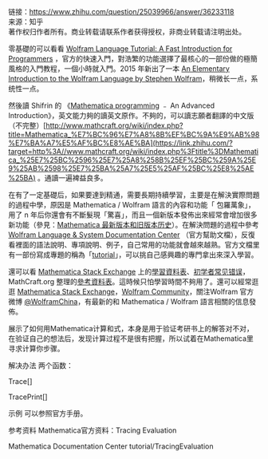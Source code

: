 

链接：https://www.zhihu.com/question/25039966/answer/36233118  
来源：知乎  
著作权归作者所有。商业转载请联系作者获得授权，非商业转载请注明出处。  
  

零基礎的可以看看 [Wolfram Language Tutorial: A Fast Introduction for Programmers](https://link.zhihu.com/?target=http%3A//www.wolfram.com/language/fast-introduction-for-programmers/) ，官方的快速入門，對浩繁的功能選擇了最核心的一部份做的極簡風格的入門教程，一個小時就入門。2015 年新出了一本 [An Elementary Introduction to the Wolfram Language by Stephen Wolfram](https://link.zhihu.com/?target=http%3A//www.wolfram.com/language/elementary-introduction/)，稍微长一点，系统性一点。

然後讀 Shifrin 的 《[Mathematica programming](https://link.zhihu.com/?target=http%3A//www.mathprogramming-intro.org/) ﹣ An Advanced Introduction》，英文能力夠的讀英文原作。不夠的，可以讀志願者翻譯的中文版（不完整）[http://www.mathcraft.org/wiki/index.php?title=Mathematica_%E7%BC%96%E7%A8%8B%EF%BC%9A%E9%AB%98%E7%BA%A7%E5%AF%BC%E8%AE%BA](https://link.zhihu.com/?target=http%3A//www.mathcraft.org/wiki/index.php%3Ftitle%3DMathematica_%25E7%25BC%2596%25E7%25A8%258B%25EF%25BC%259A%25E9%25AB%2598%25E7%25BA%25A7%25E5%25AF%25BC%25E8%25AE%25BA) 。通讀一遍裨益良多。

在有了一定基礎后，如果要達到精通，需要長期持續學習，主要是在解決實際問題的過程中學，原因是 Mathematica / Wolfram 語言的內容和功能「 包羅萬象」，用了 n 年后你還會有不斷髮現「驚喜」，而且一個新版本發佈出來經常會增加很多新功能（參見：[Mathematica 最新版本和旧版本历史](https://link.zhihu.com/?target=http%3A//www.wolfram.com/mathematica/quick-revision-history.zh.html)）。在解決問題的過程中參考 [Wolfram Language & System Documentation Center](https://link.zhihu.com/?target=http%3A//reference.wolfram.com/language/) （官方幫助文檔），反復看裡面的語法說明、專項說明、例子，自己常用的功能就會越來越熟。官方文檔里有一部份寫成專題的稱為「[tutorial](https://link.zhihu.com/?target=http%3A//www.wolfram.com/learningcenter/tutorialcollection/)」，可以挑自己感興趣的專門拿出來深入學習。

還可以看 [Mathematica Stack Exchange](https://link.zhihu.com/?target=http%3A//mathematica.stackexchange.com) 上的[學習資料表](https://link.zhihu.com/?target=http%3A//mathematica.stackexchange.com/questions/18/where-can-i-find-examples-of-good-mathematica-programming-practice)、[初学者常见错误](https://link.zhihu.com/?target=http%3A//mathematica.stackexchange.com/questions/18393/what-are-the-most-common-pitfalls-awaiting-new-users)，MathCraft.org 整理的[參考資料表](https://link.zhihu.com/?target=http%3A//www.mathcraft.org/wiki/index.php%3Ftitle%3DMathematica_%25E5%25AD%25A6%25E4%25B9%25A0%25E8%25B5%2584%25E6%25BA%2590)。這時候只怕學習時間不夠用了。還可以經常逛逛 [Mathematica Stack Exchange](https://link.zhihu.com/?target=http%3A//mathematica.stackexchange.com)，[Wolfram Community](https://link.zhihu.com/?target=http%3A//community.wolfram.com/)，關注Wolfram 官方微博 [@WolframChina](https://link.zhihu.com/?target=http%3A//www.weibo.com/wolframchina)，有最新的和 Mathematica / Wolfram 語言相關的信息發佈。




展示了如何用Mathematica计算和式，本身是用于验证考研书上的解答对不对， 
在验证自己的想法后，发现计算过程不是很有把握，所以试着在Mathematica里寻求计算你步骤。

解决办法
两个函数：

Trace[]

TracePrint[]

示例
可以参照官方手册。

参考资料
Mathematica官方资料：Tracing Evaluation

Mathematica Documentation Center tutorial/TracingEvaluation































































































